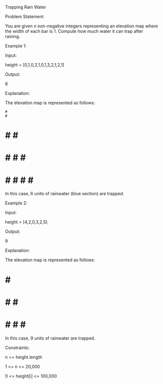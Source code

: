Trapping Rain Water

Problem Statement

You are given n non-negative integers representing an elevation map where the width of each bar is 1. Compute how much water it can trap after raining.

Example 1:

Input:

height = [0,1,0,2,1,0,1,3,2,1,2,1]

Output:

6

Explanation:

The elevation map is represented as follows:

    #
    #
#   # #   #
#   # # # #
# # # # # #

In this case, 6 units of rainwater (blue section) are trapped.

Example 2:

Input:

height = [4,2,0,3,2,5]

Output:

9

Explanation:

The elevation map is represented as follows:

#       #
#   #   #
#   # # #
# # # # #

In this case, 9 units of rainwater are trapped.

Constraints:

n == height.length

1 <= n <= 20,000

0 <= height[i] <= 100,000